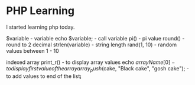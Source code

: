 # PHP Learning

I started learning php today.

$variable - variable
echo $variable; - call variable
pi() - pi value
round() - round to 2 decimal
strlen(variable) - string length
rand(1, 10) - random values between 1 - 10

indexed array
print_r() - to display array values
echo $arrayName [0] - to display first value of the array
array_push($cake, "Black cake", "gosh cake"); - to add values to end of the list¡
